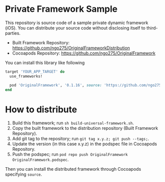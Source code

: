 # Private Framework Sample

This repository is source code of a sample private dynamic framework (iOS). You can distribute your source code without disclosing itself to third-parties.

- Built Framework Repository: https://github.com/ngo275/OriginalFrameworkDistribution
- Cocoapods Repository: https://github.com/ngo275/OriginalFramework

You can install this library like following

```ruby
target 'YOUR_APP_TARGET' do
  use_frameworks!

  pod 'OriginalFramework', '0.1.16', source: 'https://github.com/ngo275/OriginalFramework.git'
end
```


# How to distribute

1. Build this framework; run `sh build-universal-framework.sh`.
2. Copy the built framework to the distribution repository (Built Framework Repository).
3. Add git tag to the repository; run `git tag x.y.z; git push --tags;`.
4. Update the version (in this case x.y.z) in the podspec file in Cocoapods Repository.
5. Push the podspec; run `pod repo push OriginalFramework OriginalFramework.podspec`.

Then you can install the distributed framework through Cocoapods specifying `source`.
